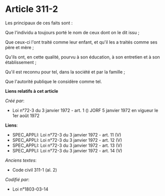 # Article 311-2

Les principaux de ces faits sont :

Que l'individu a toujours porté le nom de ceux dont on le dit issu ;

Que ceux-ci l'ont traité comme leur enfant, et qu'il les a traités comme ses père et mère ;

Qu'ils ont, en cette qualité, pourvu à son éducation, à son entretien et à son établissement ;

Qu'il est reconnu pour tel, dans la société et par la famille ;

Que l'autorité publique le considère comme tel.

**Liens relatifs à cet article**

_Créé par_:

  - Loi n°72-3 du 3 janvier 1972 - art. 1 () JORF 5 janvier 1972 en vigueur le 1er août 1972

**Liens**:

  - SPEC_APPLI: Loi n°72-3 du 3 janvier 1972 - art. 11 (V)
  - SPEC_APPLI: Loi n°72-3 du 3 janvier 1972 - art. 12 (V)
  - SPEC_APPLI: Loi n°72-3 du 3 janvier 1972 - art. 13 (V)
  - SPEC_APPLI: Loi n°72-3 du 3 janvier 1972 - art. 14 (V)

_Anciens textes_:

  - Code civil 311-1 (al. 2)

_Codifié par_:

  - Loi n°1803-03-14
